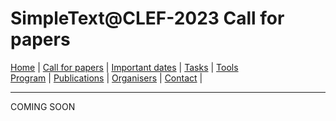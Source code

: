 # SimpleText@CLEF-2023 Call for papers

[Home](./) | [Call for papers](./CFP) | [Important dates](./dates) | [Tasks](./tasks)  | [Tools](./tools)  
[Program](./program) | [Publications](./publications) | [Organisers](./organisers) | [Contact](./contact) |

---

COMING SOON
